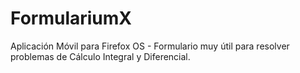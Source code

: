 # FormulariumX
Aplicación Móvil para Firefox OS - Formulario muy útil para resolver problemas de Cálculo Integral y Diferencial.
